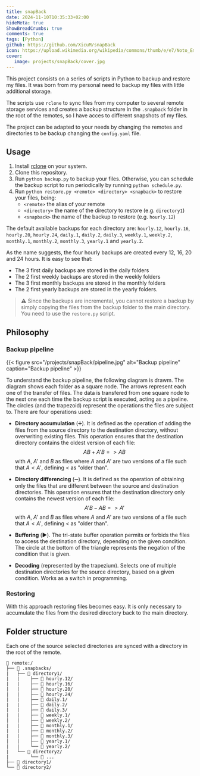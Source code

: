 ```yaml
---
title: snapBack
date: 2024-11-10T10:35:33+02:00
hideMeta: true
ShowBreadCrumbs: true
comments: true
tags: [Python]
github: https://github.com/XicuM/snapBack
icon: https://upload.wikimedia.org/wikipedia/commons/thumb/e/e7/Noto_Emoji_v2.034_1f9e2.svg/240px-Noto_Emoji_v2.034_1f9e2.svg.png
cover:
   image: projects/snapBack/cover.jpg
---
```


This project consists on a series of scripts in Python to backup and restore my files. It was born from my personal need to backup my files with little additional storage.

The scripts use `rclone` to sync files from my computer to several remote storage services and creates a backup structure in the `.snapback` folder in the root of the remotes, so I have acces to different snapshots of my files.

The project can be adapted to your needs by changing the remotes and directories to be backup changing the `config.yaml` file.

## Usage

1. Install [rclone](https://rclone.org/) on your system.
2. Clone this repository.
3. Run `python backup.py` to backup your files. Otherwise, you can schedule the backup script to run periodically by running `python schedule.py`.
4. Run `python restore.py <remote> <directory> <snapback>` to restore your files, being:
   - `<remote>` the alias of your remote
   - `<directory>` the name of the directory to restore (e.g. `directory1`)
   - `<snapback>` the name of the backup to restore (e.g. `hourly.12`)

The default available backups for each directory are: `hourly.12`, `hourly.16`, `hourly.20`, `hourly.24`, `daily.1`, `daily.2`, `daily.3`, `weekly.1`, `weekly.2`, `monthly.1`, `monthly.2`, `monthly.3`, `yearly.1` and `yearly.2`.

As the name suggests, the four hourly backups are created every 12, 16, 20 and 24 hours. It is easy to see that:
- The 3 first daily backups are stored in the daily folders
- The 2 first weekly backups are stored in the weekly folders
- The 3 first monthly backups are stored in the monthly folders
- The 2 first yearly backups are stored in the yearly folders.

> ⚠️ Since the backups are incremental, you cannot restore a backup by simply copying the files from the backup folder to the main directory. You need to use the `restore.py` script.

## Philosophy

### Backup pipeline

{{< figure src="/projects/snapBack/pipeline.jpg" alt="Backup pipeline" caption="Backup pipeline" >}}

To understand the backup pipeline, the following diagram is drawm. The diagram shows each folder as a square node. The arrows represent each one of the transfer of files. The data is transfered from one square node to the next one each time the backup script is executed, acting as a pipeline. The circles (and the trapezoid) represent the operations the files are subject to. There are four operations used:

- **Directory accumulation** (➕). It is defined as the operation of adding the files from the source directory to the destination directory, without overwriting existing files. This operation ensures that the destination directory contains the oldest version of each file:
    $$ AB + A'B => AB $$
    with $A$, $A'$ and $B$ as files where $A$ and $A'$ are two versions of a file such that $A < A'$, defining $<$ as "older than".

- **Directory differencing** (➖). It is defined as the operation of obtaining only the files that are different between the source and destination directories. This operation ensures that the destination directory only contains the newest version of each file:
    $$ A'B - AB => A' $$
    with $A$, $A'$ and $B$ as files where $A$ and $A'$ are two versions of a file such that $A < A'$, defining $<$ as "older than".

- **Buffering** (▶️). The tri-state buffer operation permits or forbids the files to access the destination directory, depending on the given condition. The circle at the bottom of the triangle represents the negation of the condition that is given.

- **Decoding** (represented by the trapezium). Selects one of multiple destination directories for the source directory, based on a given condition. Works as a switch in programming.

### Restoring

With this approach restoring files becomes easy. It is only necessary to accumulate the files from the desired directory back to the main directory.

## Folder structure

Each one of the source selected directories are synced with a directory in the root of the remote.

```
📁 remote:/
├── 📁 .snapbacks/
|   ├── 📁 directory1/
|   |    ├── 📁 hourly.12/
|   |    ├── 📁 hourly.16/
|   |    ├── 📁 hourly.20/
|   |    ├── 📁 hourly.24/
|   |    ├── 📁 daily.1/
|   |    ├── 📁 daily.2/
|   |    ├── 📁 daily.3/
|   |    ├── 📁 weekly.1/
|   |    ├── 📁 weekly.2/
|   |    ├── 📁 monthly.1/
|   |    ├── 📁 monthly.2/
|   |    ├── 📁 monthly.3/
|   |    ├── 📁 yearly.1/
|   |    └── 📁 yearly.2/
|   └── 📁 directory2/   
|        └── 📁 ...       
├── 📁 directory1/
└── 📁 directory2/
```